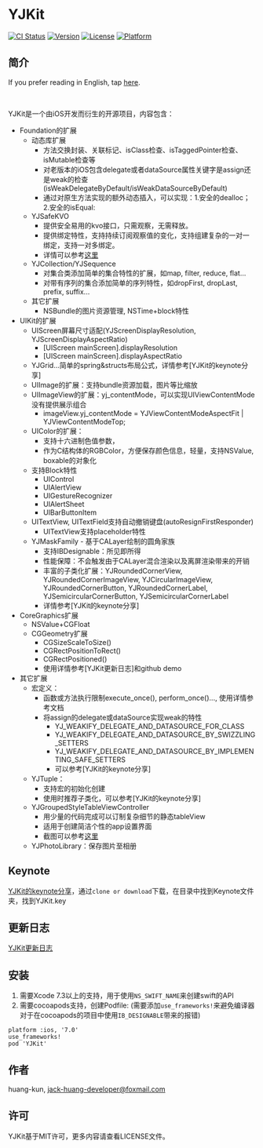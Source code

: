 # YJKit

[![CI Status](http://img.shields.io/travis/huang-kun/YJKit.svg?style=flat)](https://travis-ci.org/huang-kun/YJKit)
[![Version](https://img.shields.io/cocoapods/v/YJKit.svg?style=flat)](http://cocoapods.org/pods/YJKit)
[![License](https://img.shields.io/cocoapods/l/YJKit.svg?style=flat)](http://cocoapods.org/pods/YJKit)
[![Platform](https://img.shields.io/cocoapods/p/YJKit.svg?style=flat)](http://cocoapods.org/pods/YJKit)

## 简介

If you prefer reading in English, tap [here](https://github.com/huang-kun/YJKit/blob/master/README.md).

<br>

YJKit是一个由iOS开发而衍生的开源项目，内容包含：

* Foundation的扩展
	* 动态库扩展
		* 方法交换封装、关联标记、isClass检查、isTaggedPointer检查、isMutable检查等
		* 对老版本的iOS包含delegate或者dataSource属性关键字是assign还是weak的检查(isWeakDelegateByDefault/isWeakDataSourceByDefault)
		* 通过对原生方法实现的额外动态插入，可以实现：1.安全的dealloc；2.安全的isEqual:
	* YJSafeKVO
		* 提供安全易用的kvo接口，只需观察，无需释放。
		* 提供绑定特性，支持持续订阅观察值的变化，支持组建复杂的一对一绑定，支持一对多绑定。
		* 详情可以参考[这里](https://github.com/huang-kun/YJSafeKVO/blob/master/README_CH.md)
	* YJCollection/YJSequence
		* 对集合类添加简单的集合特性的扩展，如map, filter, reduce, flat...
		* 对带有序列的集合添加简单的序列特性，如dropFirst, dropLast, prefix, suffix...
	* 其它扩展
		* NSBundle的图片资源管理, NSTime+block特性 
* UIKit的扩展
	* UIScreen屏幕尺寸适配(YJScreenDisplayResolution, YJScreenDisplayAspectRatio)
		* [UIScreen mainScreen].displayResolution
		* [UIScreen mainScreen].displayAspectRatio
	* YJGrid…简单的spring&structs布局公式，详情参考[YJKit的keynote分享]
	* UIImage的扩展：支持bundle资源加载，图片等比缩放
	* UIImageView的扩展：yj_contentMode，可以实现UIViewContentMode没有提供展示组合
		* imageView.yj_contentMode = YJViewContentModeAspectFit | YJViewContentModeTop;
	* UIColor的扩展：
		* 支持十六进制色值参数，
		* 作为C结构体的RGBColor，方便保存颜色信息，轻量，支持NSValue, boxable的对象化
	* 支持Block特性
		* UIControl
		* UIAlertView
		* UIGestureRecognizer
		* UIAlertSheet
		* UIBarButtonItem
	* UITextView, UITextField支持自动撤销键盘(autoResignFirstResponder)
		* UITextView支持placeholder特性
	* YJMaskFamily - 基于CALayer绘制的圆角家族
		* 支持IBDesignable：所见即所得
		* 性能保障：不会触发由于CALayer混合渲染以及离屏渲染带来的开销
		* 丰富的子类化扩展：YJRoundedCornerView, YJRoundedCornerImageView, YJCircularImageView, YJRoundedCornerButton, YJRoundedCornerLabel, YJSemicircularCornerButton, YJSemicircularCornerLabel
		* 详情参考[YJKit的keynote分享]
* CoreGraphics扩展
	* NSValue+CGFloat
	* CGGeometry扩展
		* CGSizeScaleToSize()
		* CGRectPositionToRect()
		* CGRectPositioned()
		* 使用详情参考[YJKit更新日志]和github demo
* 其它扩展
	* 宏定义：
		* 函数或方法执行限制execute_once(), perform_once()..., 使用详情参考文档
		* 将assign的delegate或dataSource实现weak的特性
			* YJ_WEAKIFY_DELEGATE_AND_DATASOURCE_FOR_CLASS
			* YJ_WEAKIFY_DELEGATE_AND_DATASOURCE_BY_SWIZZLING_SETTERS
			* YJ_WEAKIFY_DELEGATE_AND_DATASOURCE_BY_IMPLEMENTING_SAFE_SETTERS
			* 可以参考[YJKit的keynote分享]
	* YJTuple：
		* 支持宏的初始化创建
		* 使用时推荐子类化，可以参考[YJKit的keynote分享]
	* YJGroupedStyleTableViewController
		* 用少量的代码完成可以订制复杂细节的静态tableView
		* 适用于创建简洁个性的app设置界面
		* 截图可以参考[这里](https://github.com/huang-kun/YJGroupedStyleTableViewController)
	* YJPhotoLibrary：保存图片至相册

## Keynote

[YJKit的keynote分享](https://github.com/huang-kun/YJKit/tree/master/Keynote/)，通过`clone or download`下载，在目录中找到Keynote文件夹，找到YJKit.key

## 更新日志

[YJKit更新日志](https://github.com/huang-kun/YJKit/blob/master/YJKit_updates.md)

## 安装

1. 需要Xcode 7.3以上的支持，用于使用`NS_SWIFT_NAME`来创建swift的API
2. 需要cocoapods支持，创建Podfile: (需要添加`use_frameworks!`来避免编译器对于在cocoapods的项目中使用`IB_DESIGNABLE`带来的报错)

```
platform :ios, '7.0'
use_frameworks!
pod 'YJKit'
```

## 作者

huang-kun, jack-huang-developer@foxmail.com

## 许可

YJKit基于MIT许可，更多内容请查看LICENSE文件。



